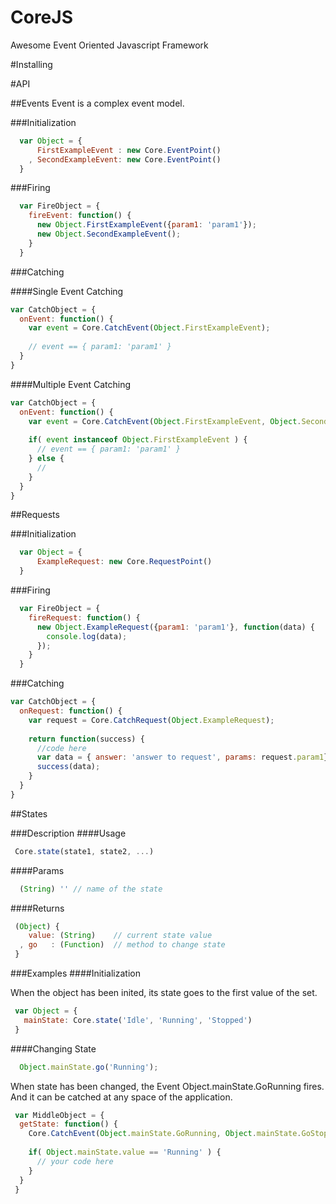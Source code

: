 CoreJS
======

Awesome Event Oriented Javascript Framework

#Installing

#API

##Events
Event is a complex event model. 

###Initialization

```javascript
  var Object = {
      FirstExampleEvent : new Core.EventPoint()
    , SecondExampleEvent: new Core.EventPoint()
  }
```

###Firing

```javascript
  var FireObject = {
    fireEvent: function() {
      new Object.FirstExampleEvent({param1: 'param1'});
      new Object.SecondExampleEvent();
    }
  }
```
###Catching

####Single Event Catching
```javascript
var CatchObject = {
  onEvent: function() {
    var event = Core.CatchEvent(Object.FirstExampleEvent);
    
    // event == { param1: 'param1' }
  }
}
```

####Multiple Event Catching
```javascript
var CatchObject = {
  onEvent: function() {
    var event = Core.CatchEvent(Object.FirstExampleEvent, Object.SecondExampleEvent);
    
    if( event instanceof Object.FirstExampleEvent ) {
      // event == { param1: 'param1' }
    } else {
      //
    }
  }
}
```

##Requests

###Initialization

```javascript
  var Object = {
      ExampleRequest: new Core.RequestPoint()
  }
```

###Firing

```javascript
  var FireObject = {
    fireRequest: function() {
      new Object.ExampleRequest({param1: 'param1'}, function(data) {
        console.log(data);
      });
    }
  }
```
###Catching

```javascript
var CatchObject = {
  onRequest: function() {
    var request = Core.CatchRequest(Object.ExampleRequest);
    
    return function(success) {
      //code here
      var data = { answer: 'answer to request', params: request.param1};
      success(data);
    }
  }
}
```

##States

###Description
####Usage
```javascript
 Core.state(state1, state2, ...)
```

####Params
```javascript
  (String) '' // name of the state
```

####Returns
```javascript
 (Object) {
    value: (String)    // current state value
  , go   : (Function)  // method to change state
 }
```

###Examples
####Initialization

When the object has been inited, its state goes to the first value of the set.

```javascript
 var Object = {
   mainState: Core.state('Idle', 'Running', 'Stopped')
 }
```

####Changing State
```javascript
  Object.mainState.go('Running');
```

When state has been changed, the Event Object.mainState.GoRunning fires. And it can be catched at any space of the application.

```javascript
 var MiddleObject = {
  getState: function() {
    Core.CatchEvent(Object.mainState.GoRunning, Object.mainState.GoStopped);
    
    if( Object.mainState.value == 'Running' ) {
      // your code here
    }
  }
 }
```
